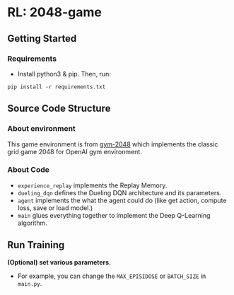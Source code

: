 # RL: 2048-game

## Getting Started

### Requirements
* Install python3 & pip. Then, run:
```
pip install -r requirements.txt
```

## Source Code Structure

### About environment
This game environment is from [gym-2048](https://pypi.org/project/gym-2048/) which implements the classic grid game 2048 for OpenAI gym environment.

### About Code
* `experience_replay` implements the Replay Memory.
* `dueling_dqn` defines the Dueling DQN architecture and its parameters.
* `agent` implements the what the agent could do (like get action, compute loss, save or load model.)
* `main` glues everything together to implement the Deep Q-Learning algorithm.

## Run Training

**(Optional) set various parameters.**
* For example, you can change the `MAX_EPISIDOSE` or `BATCH_SIZE` in `main.py`.
